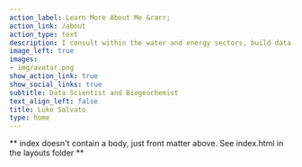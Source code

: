```yaml
---
action_label: Learn More About Me &rarr;
action_link: /about
action_type: text
description: I consult within the water and energy sectors, build data-driven models and dashboards, and develop strategy to address emerging challenges at the intersection of asset/resource management, data governance, and digital technology. My maternal Chinese surname is 林 (the characters are two trees and mean "forest"). My paternal surname is Pauloo, Americanized at Ellis Island from the Polish "Paulowski". 
image_left: true
images:
- img/avatar.png
show_action_link: true
show_social_links: true
subtitle: Data Scientist and Biogeochemist
text_align_left: false
title: Luke Salvato
type: home
---
```


** index doesn't contain a body, just front matter above.
See index.html in the layouts folder **
